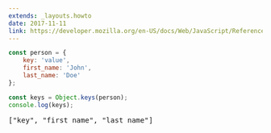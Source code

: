```yaml
---
extends: _layouts.howto
date: 2017-11-11
link: https://developer.mozilla.org/en-US/docs/Web/JavaScript/Reference/Global_Objects/Object/keys
---
```



```javascript
const person = {
    key: 'value',
    first_name: 'John',
    last_name: 'Doe'
};

const keys = Object.keys(person);
console.log(keys);
```
<pre class="output">["key", "first_name", "last_name"]</pre>
